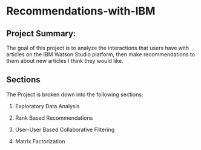 # Recommendations-with-IBM

## Project Summary:
The goal of this project is to analyze the interactions that users have with articles on the IBM Watson Studio platform, then make recommendations to them about new articles I think they would like.

## Sections
The Project is broken down into the following sections:
1. Exploratory Data Analysis

2. Rank Based Recommendations

3. User-User Based Collaborative Filtering

4. Matrix Factorization 
